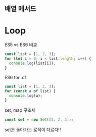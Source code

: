 ## 배열 메서드

# Loop

ES5 vs ES6 비교

```js
const list = [1, 2, 3];
for (let i = 0; i < list.length; i++) {
  console.log(list[i]);
}
```

ES6 for..of

```js
const list = [1, 2, 3];
for (const a of list) {
  console.log(a);
}
```

set, map 구조체

```js
const set = new Set([1, 2, 3]);
```

set은 돌아가는 로직이 다르다!!
